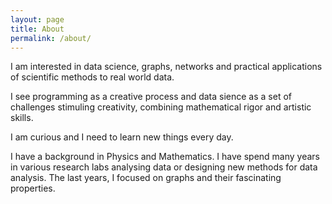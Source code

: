 ```yaml
---
layout: page
title: About
permalink: /about/
---
```


I am interested in data science, graphs, networks and practical applications of scientific methods to real world data.

I see programming as a creative process and data sience as a set of challenges stimuling creativity, combining mathematical rigor and artistic skills.

I am curious and I need to learn new things every day.

I have a background in Physics and Mathematics. I have spend many years in various research labs analysing data or designing new methods for data analysis. The last years, I focused on graphs and their fascinating properties.